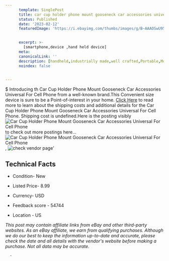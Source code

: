 ```yaml
---
      template: SinglePost
      title: car cup holder phone mount gooseneck car accessories universal for cell phone
      status: Published
      date: '2023-02-12'
      featuredImage: 'https://i.ebayimg.com/thumbs/images/g/B~AAAOSwU95jvT1g/s-l225.jpg'
       

      excerpt: >-
        [smartphone,device ,hand held device]
      meta:
      canonicalLink: ''
      description: [handheld,industrially made,well crafted,Portable,Mobile,Compact,Convenient,Lightweight,Maneuverable,Man-portable,Miniature,Carriable,Hand-held,Light,Holdable,Transportable,Mobile device,Pocket-sized,On-the-go,Wireless,Cordless,Compact size,Convenient size, smartphone,device ,hand held device]
      noindex: false
      

---
```

$
      Introducing th Car Cup Holder Phone Mount Gooseneck Car Accessories Universal For Cell Phone from a well-known brand.This Convenient size device  is sure to be a Point-of-interest in your home. [Click Here](https://www.ebay.com/itm/394414772939?fits=Make%3AMercury&hash=item5bd4f3d2cb%3Ag%3AB%7EAAAOSwU95jvT1g&mkevt=1&mkcid=1&mkrid=711-53200-19255-0&campid=%253CePNCampaignId%253E&customid=%253CreferenceId%253E&toolid=10049) to read more to learn about the shipping costs and additional details for the Car Cup Holder Phone Mount Gooseneck Car Accessories Universal For Cell Phone. Shipping cost is undefined.Here is the posting visibly ![Car Cup Holder Phone Mount Gooseneck Car Accessories Universal For Cell Phone](https://i.ebayimg.com/thumbs/images/g/B~AAAOSwU95jvT1g/s-l225.jpg) to check out more postings here... ![Car Cup Holder Phone Mount Gooseneck Car Accessories Universal For Cell Phone](https://i.ebayimg.com/images/g/B~AAAOSwU95jvT1g/s-l960.jpg), ![check vendor page](https://origin-galleryplus.ebayimg.com/ws/web/394414772939_2_0_1/225x225.jpg,https://origin-galleryplus.ebayimg.com/ws/web/394414772939_3_0_1/225x225.jpg,https://origin-galleryplus.ebayimg.com/ws/web/394414772939_4_0_1/225x225.jpg,https://origin-galleryplus.ebayimg.com/ws/web/394414772939_5_0_1/225x225.jpg,https://origin-galleryplus.ebayimg.com/ws/web/394414772939_6_0_1/225x225.jpg,https://origin-galleryplus.ebayimg.com/ws/web/394414772939_7_0_1/225x225.jpg,https://origin-galleryplus.ebayimg.com/ws/web/394414772939_8_0_1/225x225.jpg,https://origin-galleryplus.ebayimg.com/ws/web/394414772939_9_0_1/225x225.jpg,https://origin-galleryplus.ebayimg.com/ws/web/394414772939_10_0_1/225x225.jpg,https://origin-galleryplus.ebayimg.com/ws/web/394414772939_11_0_1/225x225.jpg,https://origin-galleryplus.ebayimg.com/ws/web/394414772939_12_0_1/225x225.jpg)'

      

 ## Technical Facts 



     
      

 - Condition- New 


      

 - Listed Price- 8.99 


      

 - Currency- USD 


      

 - Feedback score - 54744 


      

 - Location - US 


      
      

 *_This post may contain affiliate links from eBay and other third-party websites. As an eBay affiliate, we earn from qualifying purchases. Although we do our best to keep the information up-to-date and accurate, please check the date and all details with the vendor's website before making a purchase. Not all data may be accurate._*




      -

